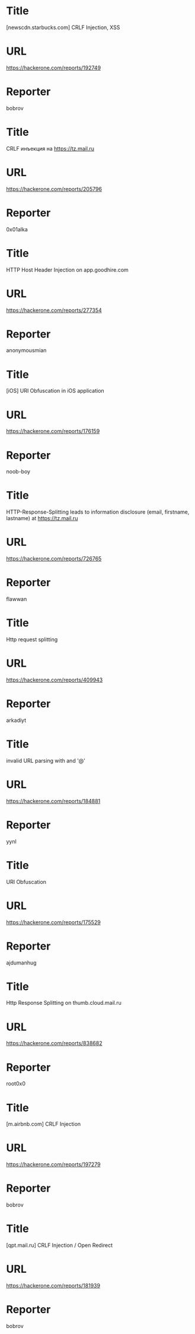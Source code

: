 # Title
[newscdn.starbucks.com] CRLF Injection, XSS
# URL 
https://hackerone.com/reports/192749
# Reporter 
bobrov

# Title
CRLF инъекция на https://tz.mail.ru
# URL 
https://hackerone.com/reports/205796
# Reporter 
0x01alka

# Title
HTTP Host Header Injection on app.goodhire.com
# URL 
https://hackerone.com/reports/277354
# Reporter 
anonymousmian

# Title
[iOS] URI Obfuscation in iOS application
# URL 
https://hackerone.com/reports/176159
# Reporter 
noob-boy

# Title
HTTP-Response-Splitting leads to information disclosure (email, firstname, lastname) at https://tz.mail.ru
# URL 
https://hackerone.com/reports/726765
# Reporter 
flawwan

# Title
Http request splitting
# URL 
https://hackerone.com/reports/409943
# Reporter 
arkadiyt

# Title
invalid URL parsing with and '@'
# URL 
https://hackerone.com/reports/184881
# Reporter 
yynl

# Title
URI Obfuscation
# URL 
https://hackerone.com/reports/175529
# Reporter 
ajdumanhug

# Title
Http Response Splitting on  thumb.cloud.mail.ru
# URL 
https://hackerone.com/reports/838682
# Reporter 
root0x0

# Title
[m.airbnb.com] CRLF Injection
# URL 
https://hackerone.com/reports/197279
# Reporter 
bobrov

# Title
[qpt.mail.ru] CRLF Injection / Open Redirect
# URL 
https://hackerone.com/reports/181939
# Reporter 
bobrov

